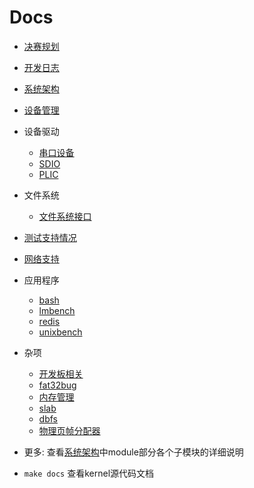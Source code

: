# Docs

- [决赛规划](./doc/target.md)
- [开发日志](./doc/开发日志.md)
- [系统架构](./doc/系统架构.md)
- [设备管理](./doc/设备管理.md)
- 设备驱动
  - [串口设备](./doc/uart.md)
  - [SDIO](./doc/sdio.md)
  - [PLIC](./doc/plic.md)
- 文件系统
  - [文件系统接口](./doc/fs.md)
- [测试支持情况](./doc/test.md)
- [网络支持](./doc/net.md)
- 应用程序
  - [bash](./doc/bash.md)
  - [lmbench](./doc/lmbench.md)
  - [redis](./doc/redis.md)
  - [unixbench](./doc/unixbench.md)

- 杂项
  - [开发板相关](./doc/boot.md)
  - [fat32bug](./doc/fat32.md)
  - [内存管理](./doc/memory.md)
  - [slab](https://github.com/os-module/rslab/tree/main)
  - [dbfs](https://github.com/Godones/dbfs2)
  - [物理页帧分配器](./modules/pager/README.md)
- 更多: 查看[系统架构](./doc/系统架构.md)中module部分各个子模块的详细说明
- `make docs` 查看kernel源代码文档